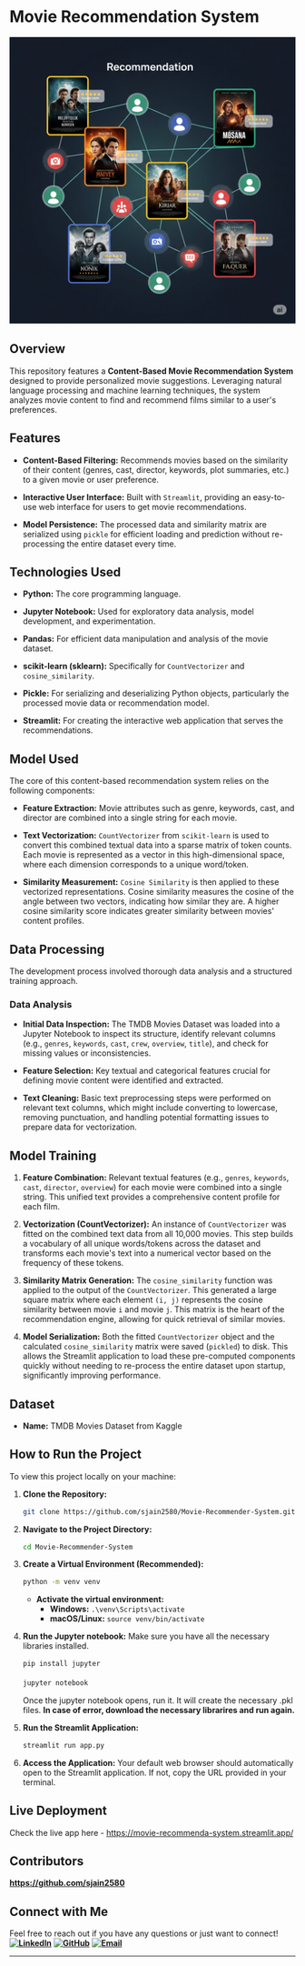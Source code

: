 # Movie Recommendation System
![Movie Recommendation System](./movie_recommendation.png)

## Overview
This repository features a **Content-Based Movie Recommendation System** designed to provide personalized movie suggestions. Leveraging natural language processing and machine learning techniques, the system analyzes movie content to find and recommend films similar to a user's preferences. 

## Features
* **Content-Based Filtering:** Recommends movies based on the similarity of their content (genres, cast, director, keywords, plot summaries, etc.) to a given movie or user preference.

* **Interactive User Interface:** Built with `Streamlit`, providing an easy-to-use web interface for users to get movie recommendations.

* **Model Persistence:** The processed data and similarity matrix are serialized using `pickle` for efficient loading and prediction without re-processing the entire dataset every time.

## Technologies Used
* **Python:** The core programming language.

* **Jupyter Notebook:** Used for exploratory data analysis, model development, and experimentation.

* **Pandas:** For efficient data manipulation and analysis of the movie dataset.

* **scikit-learn (sklearn):** Specifically for `CountVectorizer` and `cosine_similarity`.

* **Pickle:** For serializing and deserializing Python objects, particularly the processed movie data or recommendation model.

* **Streamlit:** For creating the interactive web application that serves the recommendations.

## Model Used
The core of this content-based recommendation system relies on the following components:
* **Feature Extraction:** Movie attributes such as genre, keywords, cast, and director are combined into a single string for each movie.

* **Text Vectorization:** `CountVectorizer` from `scikit-learn` is used to convert this combined textual data into a sparse matrix of token counts. Each movie is represented as a vector in this high-dimensional space, where each dimension corresponds to a unique word/token.

* **Similarity Measurement:** `Cosine Similarity` is then applied to these vectorized representations. Cosine similarity measures the cosine of the angle between two vectors, indicating how similar they are. A higher cosine similarity score indicates greater similarity between movies' content profiles.

## Data Processing
The development process involved thorough data analysis and a structured training approach.

### Data Analysis

* **Initial Data Inspection:** The TMDB Movies Dataset was loaded into a Jupyter Notebook to inspect its structure, identify relevant columns (e.g., `genres`, `keywords`, `cast`, `crew`, `overview`, `title`), and check for missing values or inconsistencies.

* **Feature Selection:** Key textual and categorical features crucial for defining movie content were identified and extracted.

* **Text Cleaning:** Basic text preprocessing steps were performed on relevant text columns, which might include converting to lowercase, removing punctuation, and handling potential formatting issues to prepare data for vectorization.

## Model Training

1.  **Feature Combination:** Relevant textual features (e.g., `genres`, `keywords`, `cast`, `director`, `overview`) for each movie were combined into a single string. This unified text provides a comprehensive content profile for each film.

2.  **Vectorization (CountVectorizer):** An instance of `CountVectorizer` was fitted on the combined text data from all 10,000 movies. This step builds a vocabulary of all unique words/tokens across the dataset and transforms each movie's text into a numerical vector based on the frequency of these tokens.

3.  **Similarity Matrix Generation:** The `cosine_similarity` function was applied to the output of the `CountVectorizer`. This generated a large square matrix where each element `(i, j)` represents the cosine similarity between movie `i` and movie `j`. This matrix is the heart of the recommendation engine, allowing for quick retrieval of similar movies.

4.  **Model Serialization:** Both the fitted `CountVectorizer` object and the calculated `cosine_similarity` matrix were saved (`pickled`) to disk. This allows the Streamlit application to load these pre-computed components quickly without needing to re-process the entire dataset upon startup, significantly improving performance.


## Dataset
* **Name:** TMDB Movies Dataset from Kaggle

## How to Run the Project
To view this project locally on your machine:

1.  **Clone the Repository:**
    ```bash
    git clone https://github.com/sjain2580/Movie-Recommender-System.git
    ```

2.  **Navigate to the Project Directory:**
    ```bash
    cd Movie-Recommender-System
    ```

3.  **Create a Virtual Environment (Recommended):**
    ```bash
    python -m venv venv
    ```
    * **Activate the virtual environment:**
        * **Windows:** `.\venv\Scripts\activate`
        * **macOS/Linux:** `source venv/bin/activate`

4.  **Run the Jupyter notebook:**
    Make sure you have all the necessary libraries installed.
    ```bash
    pip install jupyter
    
    jupyter notebook
    ```
    Once the jupyter notebook opens, run it.
    It will create the necessary .pkl files.
    **In case of error, download the necessary librarires and run again.**

6.  **Run the Streamlit Application:**
    ```bash
    streamlit run app.py
    ```

7.  **Access the Application:**
    Your default web browser should automatically open to the Streamlit application. If not, copy the URL provided in your terminal.

## Live Deployment
Check the live app here - https://movie-recommenda-system.streamlit.app/

## Contributors
**https://github.com/sjain2580**

## Connect with Me
Feel free to reach out if you have any questions or just want to connect!
**[![LinkedIn](https://img.shields.io/badge/-LinkedIn-0A66C2?style=flat-square&logo=linkedin&logoColor=white)](https://www.linkedin.com/in/sjain04/)**
**[![GitHub](https://img.shields.io/badge/-GitHub-181717?style=flat-square&logo=github&logoColor=white)](https://github.com/sjain2580)**
**[![Email](https://img.shields.io/badge/-Email-D14836?style=flat-square&logo=gmail&logoColor=white)](mailto:sjain040395@gmail.com)**

---
